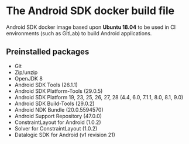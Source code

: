 # The Android SDK docker build file

Android SDK docker image based upon **Ubuntu 18.04** to be used in CI environments (such as GitLab) to build Android applications.

## Preinstalled packages

- Git
- Zip/unzip
- OpenJDK 8
- Android SDK Tools (26.1.1)
- Android SDK Platform-Tools (29.0.5)
- Android SDK Platform 19, 23, 25, 26, 27, 28 (4.4, 6.0, 7.1.1, 8.0, 8.1, 9.0)
- Android SDK Build-Tools (29.0.2)
- Android NDK Bundle (20.0.5594570)
- Android Support Repository (47.0.0)
- ConstraintLayout for Android (1.0.2)
- Solver for ConstraintLayout (1.0.2)
- Datalogic SDK for Android (v1 revision 21)
